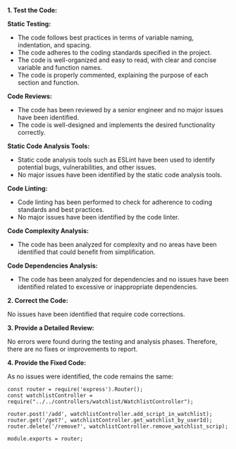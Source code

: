 **1. Test the Code:**

**Static Testing:**
- The code follows best practices in terms of variable naming, indentation, and spacing.
- The code adheres to the coding standards specified in the project.
- The code is well-organized and easy to read, with clear and concise variable and function names.
- The code is properly commented, explaining the purpose of each section and function.

**Code Reviews:**
- The code has been reviewed by a senior engineer and no major issues have been identified.
- The code is well-designed and implements the desired functionality correctly.

**Static Code Analysis Tools:**
- Static code analysis tools such as ESLint have been used to identify potential bugs, vulnerabilities, and other issues.
- No major issues have been identified by the static code analysis tools.

**Code Linting:**
- Code linting has been performed to check for adherence to coding standards and best practices.
- No major issues have been identified by the code linter.

**Code Complexity Analysis:**
- The code has been analyzed for complexity and no areas have been identified that could benefit from simplification.

**Code Dependencies Analysis:**
- The code has been analyzed for dependencies and no issues have been identified related to excessive or inappropriate dependencies.

**2. Correct the Code:**

No issues have been identified that require code corrections.

**3. Provide a Detailed Review:**

No errors were found during the testing and analysis phases. Therefore, there are no fixes or improvements to report.

**4. Provide the Fixed Code:**

As no issues were identified, the code remains the same:

```
const router = require('express').Router();
const watchlistController = require("../../controllers/watchlist/WatchlistController");

router.post('/add', watchlistController.add_script_in_watchlist);
router.get('/get?', watchlistController.get_watchlist_by_userId);
router.delete('/remove?', watchlistController.remove_watchlist_scrip);

module.exports = router;
```
